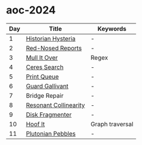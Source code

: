 # aoc-2024

| Day | Title                          | Keywords        |
| --- | ------------------------------ | --------------- |
| 1   | [Historian Hysteria](01.py)    | -               |
| 2   | [Red-Nosed Reports](02.py)     | -               |
| 3   | [Mull It Over](03.py)          | Regex           |
| 4   | [Ceres Search](04.py)          | -               |
| 5   | [Print Queue](05.py)           | -               |
| 6   | [Guard Gallivant](06.py)       | -               |
| 7   | Bridge Repair                  | -               |
| 8   | [Resonant Collinearity](08.py) | -               |
| 9   | [Disk Fragmenter](09.py)       | -               |
| 10  | [Hoof It](10.py)               | Graph traversal |
| 11  | [Plutonian Pebbles](11.py)     | -               |

